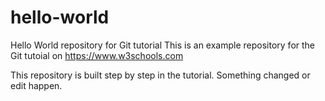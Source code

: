 # hello-world
Hello World repository for Git tutorial
This is an example repository for the Git tutoial on https://www.w3schools.com

This repository is built step by step in the tutorial.
Something changed or edit happen.
